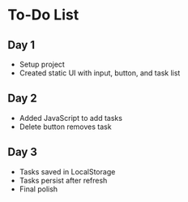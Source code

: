 # To-Do List

## Day 1
- Setup project
- Created static UI with input, button, and task list

## Day 2
- Added JavaScript to add tasks
- Delete button removes task

## Day 3
- Tasks saved in LocalStorage
- Tasks persist after refresh
- Final polish
